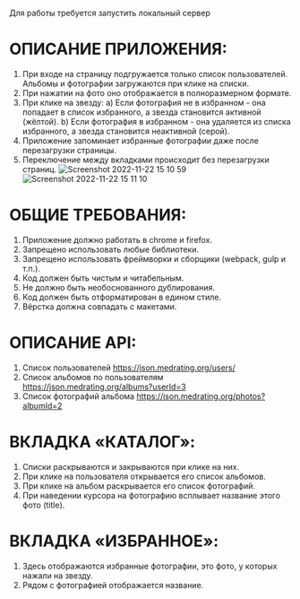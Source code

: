 Для работы требуется запустить локальный сервер

# ОПИСАНИЕ ПРИЛОЖЕНИЯ:
1. При входе на страницу подгружается только список пользователей. Альбомы и
фотографии загружаются при клике на списки.
2. При нажатии на фото оно отображается в полноразмерном формате.
3. При клике на звезду:
a) Если фотография не в избранном - она попадает в список избранного, а звезда
становится активной (жёлтой).
b) Если фотография в избранном - она удаляется из списка избранного, а звезда
становится неактивной (серой).
4. Приложение запоминает избранные фотографии даже после перезагрузки
страницы.
5. Переключение между вкладками происходит без перезагрузки страниц.
![Screenshot 2022-11-22 15 10 59](https://user-images.githubusercontent.com/72702845/203310685-d4c27ef1-2f94-44b3-922a-9866b891611e.png)
![Screenshot 2022-11-22 15 11 10](https://user-images.githubusercontent.com/72702845/203310725-fdf53c88-452d-4be9-99b3-aec57078b202.png)
# ОБЩИЕ ТРЕБОВАНИЯ:
1. Приложение должно работать в chrome и firefox.
2. Запрещено использовать любые библиотеки.
3. Запрещено использовать фреймворки и сборщики (webpack, gulp и т.п.).
4. Код должен быть чистым и читабельным.
5. Не должно быть необоснованного дублирования.
6. Код должен быть отформатирован в едином стиле.
7. Вёрстка должна совпадать с макетами.
# ОПИСАНИЕ API:
1. Список пользователей https://json.medrating.org/users/
2. Список альбомов по пользователям https://json.medrating.org/albums?userId=3
3. Список фотографий альбома https://json.medrating.org/photos?albumId=2
# ВКЛАДКА «КАТАЛОГ»:
1. Списки раскрываются и закрываются при клике на них.
2. При клике на пользователя открывается его список альбомов.
3. При клике на альбом раскрывается его список фотографий.
4. При наведении курсора на фотографию всплывает название этого фото (title).
# ВКЛАДКА «ИЗБРАННОЕ»:
1. Здесь отображаются избранные фотографии, это фото, у которых нажали на звезду.
2. Рядом с фотографией отображается название.
